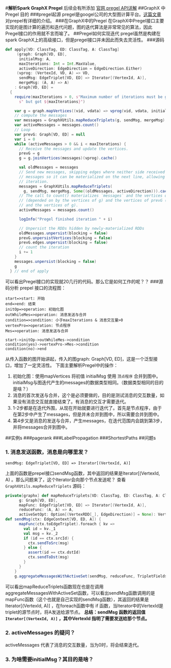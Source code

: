 #**解析Spark GraphX Pregel**
 后续会有所添加
  [官网 pregel API详解](http://spark.apache.org/docs/latest/graphx-programming-guide.html#pregel-api)
##GraphX 中 Pregel 目的
###pregel起源
  pregel是googel公司的大型图计算平台。[这篇文章](http://www.360doc.com/content/11/0609/19/6986090_122743127.shtml)对prepel有详细的介绍。
###在GraphX中的Pregel
  在GraphX中Pregel接口主要实现的是图计算的遍历和迭代问题，图的迭代算法是非常常见的算法，因此Pregel接口的作用就不言而喻了。
##Pregel如何实现迭代
  pregel虽然是构建在spark GraphX上的高级接口，但是pregel接口并未因此而失去灵活性。
###源码
```scala
def apply[VD: ClassTag, ED: ClassTag, A: ClassTag]
     (graph: Graph[VD, ED],
      initialMsg: A,
      maxIterations: Int = Int.MaxValue,
      activeDirection: EdgeDirection = EdgeDirection.Either)
     (vprog: (VertexId, VD, A) => VD,
      sendMsg: EdgeTriplet[VD, ED] => Iterator[(VertexId, A)],
      mergeMsg: (A, A) => A)
    : Graph[VD, ED] =
  {
    require(maxIterations > 0, s"Maximum number of iterations must be greater than 0," +
      s" but got ${maxIterations}")

    var g = graph.mapVertices((vid, vdata) => vprog(vid, vdata, initialMsg)).cache()
    // compute the messages
    var messages = GraphXUtils.mapReduceTriplets(g, sendMsg, mergeMsg)
    var activeMessages = messages.count()
    // Loop
    var prevG: Graph[VD, ED] = null
    var i = 0
    while (activeMessages > 0 && i < maxIterations) {
      // Receive the messages and update the vertices.
      prevG = g
      g = g.joinVertices(messages)(vprog).cache()

      val oldMessages = messages
      // Send new messages, skipping edges where neither side received a message. We must cache
      // messages so it can be materialized on the next line, allowing us to uncache the previous
      // iteration.
      messages = GraphXUtils.mapReduceTriplets(
        g, sendMsg, mergeMsg, Some((oldMessages, activeDirection))).cache()
      // The call to count() materializes `messages` and the vertices of `g`. This hides oldMessages
      // (depended on by the vertices of g) and the vertices of prevG (depended on by oldMessages
      // and the vertices of g).
      activeMessages = messages.count()

      logInfo("Pregel finished iteration " + i)

      // Unpersist the RDDs hidden by newly-materialized RDDs
      oldMessages.unpersist(blocking = false)
      prevG.unpersistVertices(blocking = false)
      prevG.edges.unpersist(blocking = false)
      // count the iteration
      i += 1
    }
    messages.unpersist(blocking = false)
    g
  } // end of apply
```
  可以看出Pregel接口的实现就20几行的代码。那么它是如何工作的呢？？
###源码分析
  prepel 接口的流程图：
```flow
start=>start: 开始
end=>end: 结束
initOp=>operation: 初始化图
outWhileMes=>operation: 消息发送与合并
condition=>condition: 小于maxIterations & 消息交互量>0
vertexPro=>operation: 节点程序
Mes=>operation: 消息发送与合并

start->initOp->outWhileMes->condition
condition(yes)->vertexPro->Mes->condition
condition(no)->end
```
  
  从传入函数的图开始讲起，传入的图graph: Graph[VD, ED]，这是一个泛型接口，增加了一定灵活性。
  下面主要解析Pregel中的操作：
  1. 初始化图：使用mapVertices 将初值 initialMsg 使用 `顶点程序` 合并到图中。initialMsg与图迭代产生的messages的数据类型相同。（数据类型相同的目的是啥？）
  2. 消息的首次发送与合并，这个是必须要做的，目的是测试消息的交互数量，如果没有消息交互就直接结束了。有消息的交互才需要迭代。
  3. 1-2步都是在迭代外围，从现在开始就要进行迭代了。首先是节点程序，由于在第2步中产生了messages，但是并未合并到图中，所以需要合并到图中。
  4. 第4步又是消息的发送与合并，产生messages，在迭代范围内会跳到第3步，并将messages合并到图中。
  
##实例s
###pagerank
###LabelPropagation
###ShortestPaths
##问题s
### 1. 消息发送函数，消息是向哪里发？
```
sendMsg: EdgeTriplet[VD, ED] => Iterator[(VertexId, A)]
```
  上面的函数是prepel接口sendMsg函数，其中返回的结果是Iterator[(VertexId, A) 。那么问题来了，这个Iterator会向那个节点发送呢？
  查看`GraphXUtils.mapReduceTriplets` 源码：
```scala
private[graphx] def mapReduceTriplets[VD: ClassTag, ED: ClassTag, A: ClassTag](
      g: Graph[VD, ED],
      mapFunc: EdgeTriplet[VD, ED] => Iterator[(VertexId, A)],
      reduceFunc: (A, A) => A,
      activeSetOpt: Option[(VertexRDD[_], EdgeDirection)] = None): VertexRDD[A] = {
def sendMsg(ctx: EdgeContext[VD, ED, A]) {
      mapFunc(ctx.toEdgeTriplet).foreach { kv =>
        val id = kv._1
        val msg = kv._2
        if (id == ctx.srcId) {
          ctx.sendToSrc(msg)
        } else {
          assert(id == ctx.dstId)
          ctx.sendToDst(msg)
        }
      }
    }
    g.aggregateMessagesWithActiveSet(sendMsg, reduceFunc, TripletFields.All, activeSetOpt)
```
  可以看出mapReduceTriplets函数现在也是在调用aggregateMessagesWithActiveSet函数，可以看出sendMsg函数调用的是mapFunc函数（这个也就是自己实现的sendMsg函数），其返回的结果是Iterator[(VertexId, A)] ，在foreach函数中有 if 函数，当Iterator中的VertexId是triplet的源节点时，将A发送给源节点。
  **总结：sendMsg 函数的返回值 `Iterator[(VertexId, A)]` ，其中VertexId 指明了需要发送给那个节点。**
### 2. activeMessages 的疑问？
  activeMessages 代表了消息的交互数量，当为0时，将会结束迭代。
### 3. 为啥需要initialMsg？其目的是啥？
  